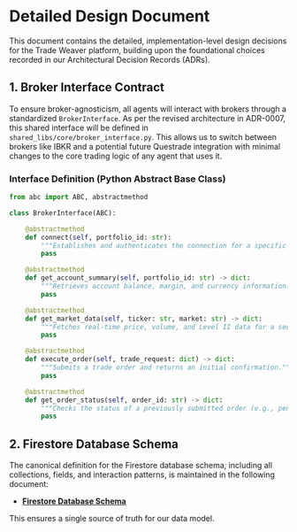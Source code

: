 # Detailed Design Document

This document contains the detailed, implementation-level design decisions for the Trade Weaver platform, building upon the foundational choices recorded in our Architectural Decision Records (ADRs).

## 1. Broker Interface Contract

To ensure broker-agnosticism, all agents will interact with brokers through a standardized `BrokerInterface`. As per the revised architecture in ADR-0007, this shared interface will be defined in `shared_libs/core/broker_interface.py`. This allows us to switch between brokers like IBKR and a potential future Questrade integration with minimal changes to the core trading logic of any agent that uses it.

### Interface Definition (Python Abstract Base Class)

```python
from abc import ABC, abstractmethod

class BrokerInterface(ABC):

    @abstractmethod
    def connect(self, portfolio_id: str):
        """Establishes and authenticates the connection for a specific portfolio."""
        pass

    @abstractmethod
    def get_account_summary(self, portfolio_id: str) -> dict:
        """Retrieves account balance, margin, and currency information."""
        pass

    @abstractmethod
    def get_market_data(self, ticker: str, market: str) -> dict:
        """Fetches real-time price, volume, and Level II data for a security."""
        pass

    @abstractmethod
    def execute_order(self, trade_request: dict) -> dict:
        """Submits a trade order and returns an initial confirmation."""
        pass

    @abstractmethod
    def get_order_status(self, order_id: str) -> dict:
        """Checks the status of a previously submitted order (e.g., pending, filled, cancelled)."""
        pass
```

## 2. Firestore Database Schema

The canonical definition for the Firestore database schema, including all collections, fields, and interaction patterns, is maintained in the following document:

- **[Firestore Database Schema](./02-firestore-database-schema.md)**

This ensures a single source of truth for our data model.
  